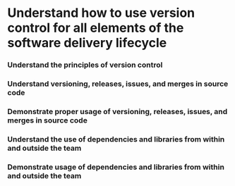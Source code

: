 # Understand how to use version control for all elements of the software delivery lifecycle

### Understand the principles of version control

### Understand versioning, releases, issues, and merges in source code

### Demonstrate proper usage of versioning, releases, issues, and merges in source code

### Understand the use of dependencies and libraries from within and outside the team

### Demonstrate usage of dependencies and libraries from within and outside the team